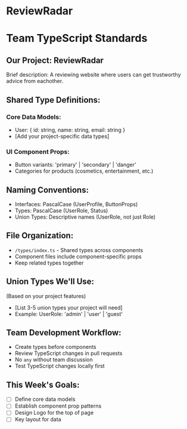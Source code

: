 # ReviewRadar
# Team TypeScript Standards

## Our Project: ReviewRadar
Brief description: A reviewing website where users can get trustworthy advice from eachother.

## Shared Type Definitions:
### Core Data Models:
- User: { id: string, name: string, email: string }
- [Add your project-specific data types]

### UI Component Props:
- Button variants: 'primary' | 'secondary' | 'danger'
- Categories for products (cosmetics, entertainment, etc.)

## Naming Conventions:
- Interfaces: PascalCase (UserProfile, ButtonProps)
- Types: PascalCase (UserRole, Status)
- Union Types: Descriptive names (UserRole, not just Role)

## File Organization:
- `/types/index.ts` - Shared types across components
- Component files include component-specific props
- Keep related types together

## Union Types We'll Use:
(Based on your project features)
- [List 3-5 union types your project will need]
- Example: UserRole: 'admin' | 'user' | 'guest'

## Team Development Workflow:
- Create types before components
- Review TypeScript changes in pull requests
- No `any` without team discussion
- Test TypeScript changes locally first

## This Week's Goals:
- [ ] Define core data models
- [ ] Establish component prop patterns
- [ ] Design Logo for the top of page
- [ ] Key layout for data